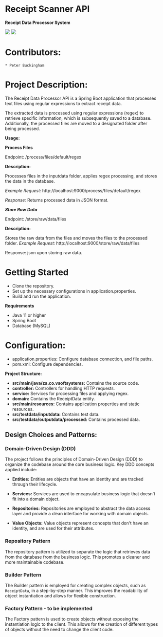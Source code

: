 # Receipt Scanner API

**Receipt Data Processor System**


![](https://img.shields.io/badge/Spring_boot_3-blueviolet?style=for-the-badge)
![](https://img.shields.io/badge/Java_17-yellow?style=for-the-badge)


# Contributors:

    * Peter Buckingham 

# Project Description:

The Receipt Data Processor API is a Spring Boot application that processes text files
using regular expressions to extract receipt data. 

The extracted data is processed using regular expressions (regex) to retrieve specific information, 
which is subsequently saved to a database. Additionally, the processed files are moved to a designated folder after being processed.

**Usage:**

**Process Files** 

Endpoint: /process/files/default/regex


****Description:****

Processes files in the inputdata folder, applies regex processing, and stores the data in the database. 

*Example Request:* 
http://localhost:9000/process/files/default/regex

*Response:*
Returns processed data in JSON format.

***Store Raw Data***

Endpoint: /store/raw/data/files

**Description:** 

Stores the raw data from the files and moves the files to the processed folder.
*Example Request:* 
http://localhost:9000/store/raw/data/files

Response: json upon storing raw data.

# Getting Started

- Clone the repository.
- Set up the necessary configurations in application.properties.
- Build and run the application.

**Requirements**

- Java 11 or higher
- Spring Boot 
- Database (MySQL)

 # ****Configuration:****

- application.properties: Configure database connection, and file paths.
- pom.xml: Configure dependencies.


**Project Structure:**


- **src/main/java/za.co.vsoftsystems:** Contains the source code.
- **controller:** Controllers for handling HTTP requests.
- **service:** Services for processing files and applying regex.
- **domain:** Contains the ReceiptData entity.
- **src/main/resources:** Contains application properties and static resources.
- **src/testdata/inputdata:** Contains test data.
- **src/testdata/outputdata/processed:** Contains processed data. 


## Design Choices and Patterns:

### Domain-Driven Design (DDD)

The project follows the principles of Domain-Driven Design (DDD) to organize the codebase around the core business logic. Key DDD concepts applied include:

- **Entities:** Entities are objects that have an identity and are tracked through their lifecycle.

- **Services:** Services are used to encapsulate business logic that doesn't fit into a domain object.

- **Repositories:** Repositories are employed to abstract the data access layer and provide a clean interface for working with domain objects.

- **Value Objects:** Value objects represent concepts that don't have an identity, and are used for their attributes.

### Repository Pattern

The repository pattern is utilized to separate the logic that retrieves data from the database from the business logic. This promotes a cleaner and more maintainable codebase.

### Builder Pattern

The Builder pattern is employed for creating complex objects, such as `ReceiptData`, in a step-by-step manner. This improves the readability of object instantiation and allows for flexible construction.

### Factory Pattern - to be implemented

The Factory pattern is used to create objects without exposing the instantiation logic to the client. This allows for the creation of different types of objects without the need to change the client code.

